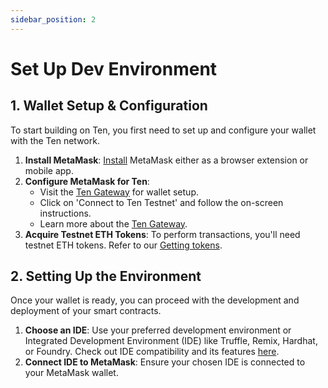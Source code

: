 ```yaml
---
sidebar_position: 2
---
```

# Set Up Dev Environment

## 1. Wallet Setup & Configuration

To start building on Ten, you first need to set up and configure your wallet with the Ten network.

1. **Install MetaMask**: [Install](https://metamask.io/download/) MetaMask either as a browser extension or mobile app.
2. **Configure MetaMask for Ten**:
   - Visit the [Ten Gateway](https://testnet.ten.xyz/) for wallet setup.
   - Click on 'Connect to Ten Testnet' and follow the on-screen instructions.
   - Learn more about the [Ten Gateway](/docs/tools-infrastructure/hosted-gateway).
3. **Acquire Testnet ETH Tokens**: To perform transactions, you'll need testnet ETH tokens. Refer to our [Getting tokens](/docs/getting-started/for-users/get-tokens).

## 2. Setting Up the Environment

Once your wallet is ready, you can proceed with the development and deployment of your smart contracts.

1. **Choose an IDE**: Use your preferred development environment or Integrated Development Environment (IDE) like Truffle, Remix, Hardhat, or Foundry. Check out IDE compatibility and its features [here](/docs/tools-infrastructure/compatible-tools).
2. **Connect IDE to MetaMask**: Ensure your chosen IDE is connected to your MetaMask wallet.
